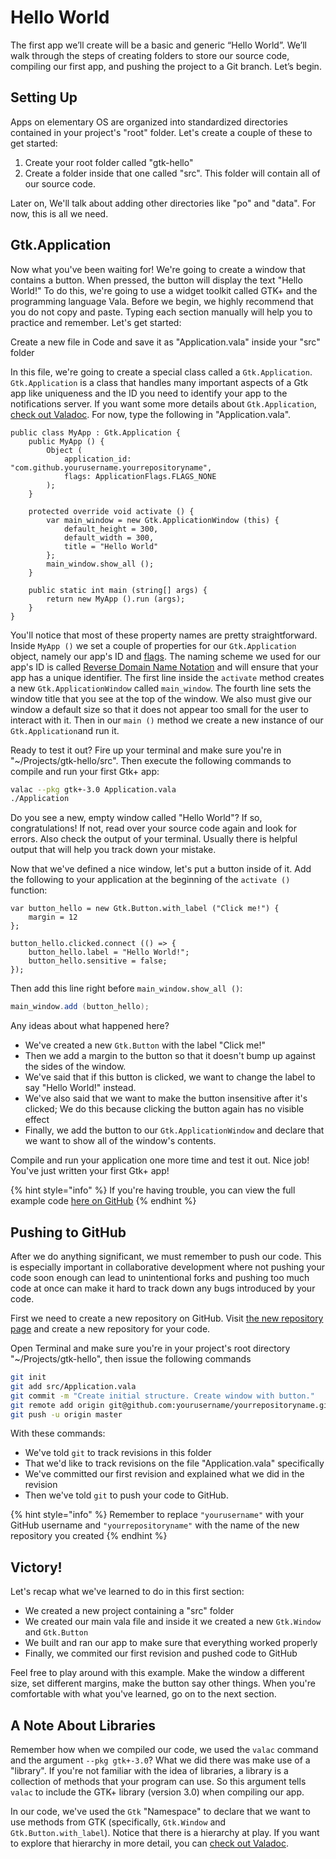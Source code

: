 # Hello World

The first app we’ll create will be a basic and generic “Hello World”. We’ll walk through the steps of creating folders to store our source code, compiling our first app, and pushing the project to a Git branch. Let’s begin.

## Setting Up

Apps on elementary OS are organized into standardized directories contained in your project's "root" folder. Let's create a couple of these to get started:

1. Create your root folder called "gtk-hello"
2. Create a folder inside that one called "src". This folder will contain all of our source code.

Later on, We'll talk about adding other directories like "po" and "data". For now, this is all we need.

## Gtk.Application

Now what you've been waiting for! We're going to create a window that contains a button. When pressed, the button will display the text "Hello World!" To do this, we're going to use a widget toolkit called GTK+ and the programming language Vala. Before we begin, we highly recommend that you do not copy and paste. Typing each section manually will help you to practice and remember. Let's get started:

Create a new file in Code and save it as "Application.vala" inside your "src" folder

In this file, we're going to create a special class called a `Gtk.Application`. `Gtk.Application` is a class that handles many important aspects of a Gtk app like uniqueness and the ID you need to identify your app to the notifications server. If you want some more details about `Gtk.Application`, [check out Valadoc](https://valadoc.org/gtk+-3.0/Gtk.Application). For now, type the following in "Application.vala".

```text
public class MyApp : Gtk.Application {
    public MyApp () {
        Object (
            application_id: "com.github.yourusername.yourrepositoryname",
            flags: ApplicationFlags.FLAGS_NONE
        );
    }

    protected override void activate () {
        var main_window = new Gtk.ApplicationWindow (this) {
            default_height = 300,
            default_width = 300,
            title = "Hello World"
        };
        main_window.show_all ();
    }

    public static int main (string[] args) {
        return new MyApp ().run (args);
    }
}
```

You'll notice that most of these property names are pretty straightforward. Inside `MyApp ()` we set a couple of properties for our `Gtk.Application` object, namely our app's ID and [flags](https://valadoc.org/gio-2.0/GLib.ApplicationFlags.html). The naming scheme we used for our app's ID is called [Reverse Domain Name Notation](https://en.wikipedia.org/wiki/Reverse_domain_name_notation) and will ensure that your app has a unique identifier. The first line inside the `activate` method creates a new `Gtk.ApplicationWindow` called `main_window`. The fourth line sets the window title that you see at the top of the window. We also must give our window a default size so that it does not appear too small for the user to interact with it. Then in our `main ()` method we create a new instance of our `Gtk.Application`and run it.

Ready to test it out? Fire up your terminal and make sure you're in "~/Projects/gtk-hello/src". Then execute the following commands to compile and run your first Gtk+ app:

```bash
valac --pkg gtk+-3.0 Application.vala
./Application
```

Do you see a new, empty window called "Hello World"? If so, congratulations! If not, read over your source code again and look for errors. Also check the output of your terminal. Usually there is helpful output that will help you track down your mistake.

Now that we've defined a nice window, let's put a button inside of it. Add the following to your application at the beginning of the `activate ()` function:

```text
var button_hello = new Gtk.Button.with_label ("Click me!") {
    margin = 12
};

button_hello.clicked.connect (() => {
    button_hello.label = "Hello World!";
    button_hello.sensitive = false;
});
```

Then add this line right before `main_window.show_all ()`:

```csharp
main_window.add (button_hello);
```

Any ideas about what happened here?

* We've created a new `Gtk.Button` with the label "Click me!"
* Then we add a margin to the button so that it doesn't bump up against the sides of the window.
* We've said that if this button is clicked, we want to change the label to say "Hello World!" instead.
* We've also said that we want to make the button insensitive after it's clicked; We do this because clicking the button again has no visible effect
* Finally, we add the button to our `Gtk.ApplicationWindow` and declare that we want to show all of the window's contents.

Compile and run your application one more time and test it out. Nice job! You've just written your first Gtk+ app!

{% hint style="info" %}
If you're having trouble, you can view the full example code [here on GitHub](https://github.com/vala-lang/examples/blob/hello-world/Application.vala)
{% endhint %}

## Pushing to GitHub

After we do anything significant, we must remember to push our code. This is especially important in collaborative development where not pushing your code soon enough can lead to unintentional forks and pushing too much code at once can make it hard to track down any bugs introduced by your code.

First we need to create a new repository on GitHub. Visit [the new repository page](https://github.com/new) and create a new repository for your code.

Open Terminal and make sure you're in your project's root directory "~/Projects/gtk-hello", then issue the following commands

```bash
git init
git add src/Application.vala
git commit -m "Create initial structure. Create window with button."
git remote add origin git@github.com:yourusername/yourrepositoryname.git
git push -u origin master
```

With these commands:

* We've told `git` to track revisions in this folder
* That we'd like to track revisions on the file "Application.vala" specifically
* We've committed our first revision and explained what we did in the revision
* Then we've told `git` to push your code to GitHub.

{% hint style="info" %}
Remember to replace `"yourusername"` with your GitHub username and `"yourrepositoryname"` with the name of the new repository you created
{% endhint %}

## Victory!

Let's recap what we've learned to do in this first section:

* We created a new project containing a "src" folder
* We created our main vala file and inside it we created a new `Gtk.Window` and `Gtk.Button`
* We built and ran our app to make sure that everything worked properly
* Finally, we commited our first revision and pushed code to GitHub

Feel free to play around with this example. Make the window a different size, set different margins, make the button say other things. When you're comfortable with what you've learned, go on to the next section.

## A Note About Libraries

Remember how when we compiled our code, we used the `valac` command and the argument `--pkg gtk+-3.0`? What we did there was make use of a "library". If you're not familiar with the idea of libraries, a library is a collection of methods that your program can use. So this argument tells `valac` to include the GTK+ library \(version 3.0\) when compiling our app.

In our code, we've used the `Gtk` "Namespace" to declare that we want to use methods from GTK \(specifically, `Gtk.Window` and `Gtk.Button.with_label`\). Notice that there is a hierarchy at play. If you want to explore that hierarchy in more detail, you can [check out Valadoc](https://valadoc.org/gtk+-3.0/Gtk.Button).

